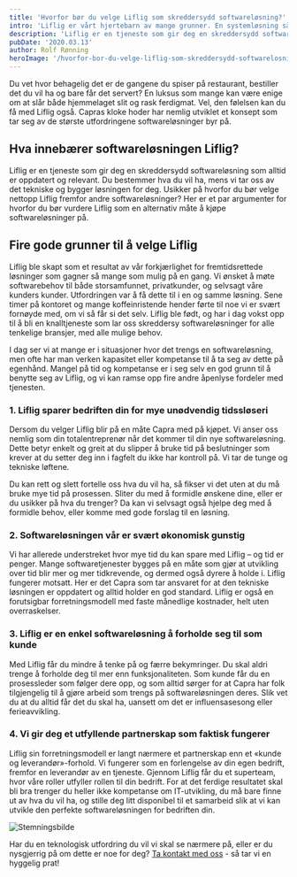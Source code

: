```yaml
---
title: 'Hvorfor bør du velge Liflig som skreddersydd softwareløsning?'
intro: 'Liflig er vårt hjertebarn av mange grunner. En systemløsning så genial at det ikke lenger er noe å lure på – selvfølgelig skal du bruke det!'
description: 'Liflig er en tjeneste som gir deg en skreddersydd softwareløsning som alltid er oppdatert og relevant. Les hvorfor du bør velge Liflig >>'
pubDate: '2020.03.13'
author: Rolf Rønning
heroImage: '/hvorfor-bor-du-velge-liflig-som-skreddersydd-softwarelosning/hero.webp'
---
```


Du vet hvor behagelig det er de gangene du spiser på restaurant, bestiller det du vil ha og bare får det servert? En luksus som mange kan være enige om at slår både hjemmelaget slit og rask ferdigmat. Vel, den følelsen kan du få med Liflig også. Capras kloke hoder har nemlig utviklet et konsept som tar seg av de største utfordringene softwareløsninger byr på.

## Hva innebærer softwareløsningen Liflig?

Liflig er en tjeneste som gir deg en skreddersydd softwareløsning som alltid er oppdatert og relevant. Du bestemmer hva du vil ha, mens vi tar oss av det tekniske og bygger løsningen for deg. Usikker på hvorfor du bør velge nettopp Liflig fremfor andre softwareløsninger? Her er et par argumenter for hvorfor du bør vurdere Liflig som en alternativ måte å kjøpe softwareløsninger på.

## Fire gode grunner til å velge Liflig

Liflig ble skapt som et resultat av vår forkjærlighet for fremtidsrettede løsninger som gagner så mange som mulig på en gang. Vi ønsket å møte softwarebehov til både storsamfunnet, privatkunder, og selvsagt våre kunders kunder. Utfordringen var å få dette til i en og samme løsning. Sene timer på kontoret og mange koffeinristende hender førte til noe vi er svært fornøyde med, om vi så får si det selv. Liflig ble født, og har i dag vokst opp til å bli en knalltjeneste som lar oss skreddersy softwareløsninger for alle tenkelige bransjer, med alle mulige behov.

I dag ser vi at mange er i situasjoner hvor det trengs en softwareløsning, men ofte har man verken kapasitet eller kompetanse til å ta seg av dette på egenhånd. Mangel på tid og kompetanse er i seg selv en god grunn til å benytte seg av Liflig, og vi kan ramse opp fire andre åpenlyse fordeler med tjenesten.

### 1. Liflig sparer bedriften din for mye unødvendig tidssløseri

Dersom du velger Liflig blir på en måte Capra med på kjøpet. Vi anser oss nemlig som din totalentreprenør når det kommer til din nye softwareløsning. Dette betyr enkelt og greit at du slipper å bruke tid på beslutninger som krever at du setter deg inn i fagfelt du ikke har kontroll på. Vi tar de tunge og tekniske løftene.

Du kan rett og slett fortelle oss hva du vil ha, så fikser vi det uten at du må bruke mye tid på prosessen. Sliter du med å formidle ønskene dine, eller er du usikker på hva du trenger? Da kan vi selvsagt også hjelpe deg med å formidle behov, eller komme med gode forslag til en løsning.

### 2. Softwareløsningen vår er svært økonomisk gunstig

Vi har allerede understreket hvor mye tid du kan spare med Liflig – og tid er penger. Mange softwaretjenester bygges på en måte som gjør at utvikling over tid blir mer og mer tidkrevende, og dermed også dyrere å holde i. Liflig fungerer motsatt. Her er det Capra som tar ansvaret for at den tekniske løsningen er oppdatert og alltid holder en god standard. Liflig er også en forutsigbar forretningsmodell med faste månedlige kostnader, helt uten overraskelser.

### 3. Liflig er en enkel softwareløsning å forholde seg til som kunde

Med Liflig får du mindre å tenke på og færre bekymringer. Du skal aldri trenge å forholde deg til mer enn funksjonaliteten. Som kunde får du en prosessleder som følger dere opp, og som alltid sørger for at Capra har folk tilgjengelig til å gjøre arbeid som trengs på softwareløsningen deres. Slik vet du at du alltid får det du skal ha, uansett om det er influensasesong eller ferieavvikling.

### 4. Vi gir deg et utfyllende partnerskap som faktisk fungerer

Liflig sin forretningsmodell er langt nærmere et partnerskap enn et «kunde og leverandør»-forhold. Vi fungerer som en forlengelse av din egen bedrift, fremfor en leverandør av en tjeneste. Gjennom Liflig får du et superteam, hvor våre roller utfyller rollen til din bedrift. For at det ferdige resultatet skal bli bra trenger du heller ikke kompetanse om IT-utvikling, du må bare finne ut av hva du vil ha, og stille deg litt disponibel til et samarbeid slik at vi kan utvikle den perfekte softwareløsningen for bedriften din.

![Stemningsbilde](/hvorfor-bor-du-velge-liflig-som-skreddersydd-softwarelosning/stemning.webp)

Har du en teknologisk utfordring du vil vi skal se nærmere på, eller er du nysgjerrig på om dette er noe for deg? [Ta kontakt med oss](https://www.liflig.no/kontakt-oss) - så tar vi en hyggelig prat!
